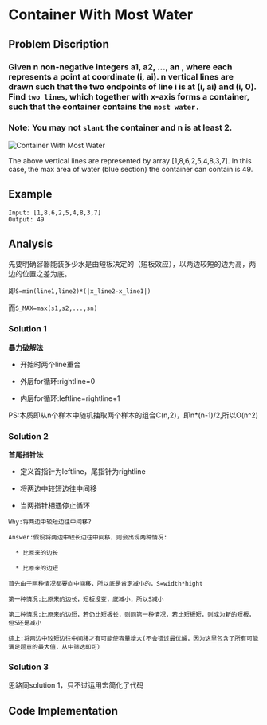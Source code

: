 # Container With Most Water

## Problem Discription

### Given n non-negative integers a1, a2, ..., an , where each represents a point at coordinate (i, ai). n vertical lines are drawn such that the two endpoints of line i is at (i, ai) and (i, 0). Find `two lines`, which together with x-axis forms a container, such that the container contains the `most water.`

### Note: You may not `slant` the container and n is at least 2.

![Container With Most Water](https://s3-lc-upload.s3.amazonaws.com/uploads/2018/07/17/question_11.jpg)

The above vertical lines are represented by array [1,8,6,2,5,4,8,3,7]. In this case, the max area of water (blue section) the container can contain is 49.

## Example 

    Input: [1,8,6,2,5,4,8,3,7]
    Output: 49
    
## Analysis

先要明确容器能装多少水是由短板决定的（短板效应），以两边较短的边为高，两边的位置之差为底。<br>

即`S=min(line1,line2)*(|x_line2-x_line1|)`<br>

而`S_MAX=max(s1,s2,...,sn)`<br>

### Solution 1
**暴力破解法**

* 开始时两个line重合

* 外层for循环:rightline=0

* 内层for循环:leftline=rightline+1

PS:本质即从n个样本中随机抽取两个样本的组合C(n,2)，即n*(n-1)/2,所以O(n^2)

### Solution 2
**首尾指针法**

* 定义首指针为leftline，尾指针为rightline

* 将两边中较短边往中间移

* 当两指针相遇停止循环
```
Why:将两边中较短边往中间移?

Answer:假设将两边中较长边往中间移，则会出现两种情况:

  * 比原来的边长

  * 比原来的边短

首先由于两种情况都要向中间移，所以底是肯定减小的，S=width*hight

第一种情况:比原来的边长，短板没变，底减小，所以S减小

第二种情况:比原来的边短，若仍比短板长，则同第一种情况，若比短板短，则成为新的短板，但S还是减小

综上:将两边中较短边往中间移才有可能使容量增大(不会错过最优解，因为这里包含了所有可能满足题意的最大值，从中筛选即可）
```

### Solution 3

思路同solution 1，只不过运用宏简化了代码

## Code Implementation

```cpp
